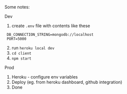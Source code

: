 Some notes:

Dev

1.  create `.env` file with contents like these

```NODE_ENV=local
 DB_CONNECTION_STRING=mongodb://localhost  
 PORT=5000
```

2.  run `heroku local dev`
3.  `cd client`
4.  `npm start`

Prod

1.  Heroku - configure env variables
2.  Deploy (eg. from heroku dashboard, github integration)
3.  Done
